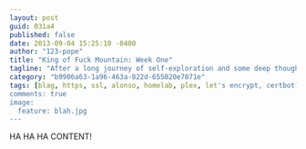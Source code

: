 ```yaml
---
layout: post
guid: 031a4
published: false
date: 2013-09-04 15:25:10 -0400
author: "123-pope"
title: "King of Fuck Mountain: Week One"
tagline: "After a long journey of self-exploration and some deep thought on matters of mortal existence, purpose, and legacy, we can now confidently say that we are a bunch of assholes. But just being assholes in our real lives isn\'t enough. Join us as we take our douchebaggery to some of our most beloved video game worlds."
category: "b9906a63-1a96-463a-822d-655020e7871e"
tags: [blag, https, ssl, alonso, homelab, plex, let's encrypt, certbot]
comments: true
image:
  feature: blah.jpg
---
```


HA HA HA CONTENT!